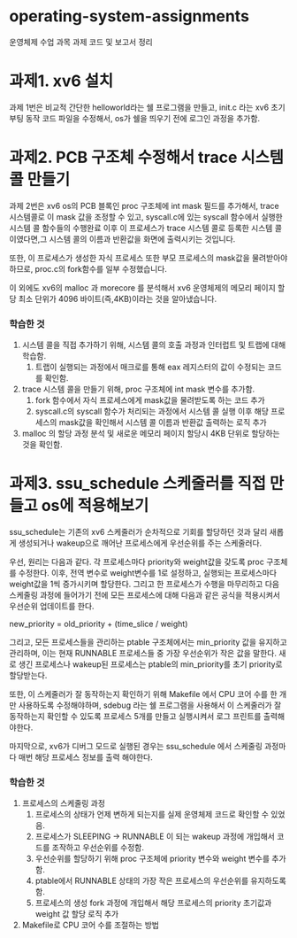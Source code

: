 # operating-system-assignments
운영체제 수업 과목 과제 코드 및 보고서 정리

# 과제1. xv6 설치

과제 1번은 비교적 간단한 helloworld라는 쉘 프로그램을 만들고,
init.c 라는 xv6 초기 부팅 동작 코드 파일을 수정해서, os가 쉘을 띄우기 전에 로그인 과정을 추가함.

# 과제2. PCB 구조체 수정해서 trace 시스템 콜 만들기

과제 2번은 xv6 os의 PCB 블록인 proc 구조체에 int mask 필드를 추가해서, trace 시스템콜로 
이 mask 값을 조정할 수 있고, syscall.c에 있는 syscall 함수에서 실행한 시스템 콜 함수들의 수행완료 이후
이 프로세스가 trace 시스템 콜로 등록한 시스템 콜이였다면,그 시스템 콜의 이름과 반환값을 화면에 출력시키는 것입니다.

또한, 이 프로세스가 생성한 자식 프로세스 또한 부모 프로세스의 mask값을 물려받아야 하므로, proc.c의 fork함수를 
일부 수정했습니다.

이 외에도 xv6의 malloc 과 morecore 를 분석해서 xv6 운영체제의 메모리 페이지 할당 최소 단위가 
4096 바이트(즉,4KB)이라는 것을 알아냈습니다.

### 학습한 것
1. 시스템 콜을 직접 추가하기 위해, 시스템 콜의 호출 과정과 인터럽트 및 트랩에 대해 학습함.
   1. 트랩이 실행되는 과정에서 매크로를 통해 eax 레지스터의 값이 수정되는 코드를 확인함.
2. trace 시스템 콜을 만들기 위해, proc 구조체에 int mask 변수를 추가함.
   1. fork 함수에서 자식 프로세스에게 mask값을 물려받도록 하는 코드 추가
   2. syscall.c의 syscall 함수가 처리되는 과정에서 시스템 콜 실행 이후 해당 프로세스의 mask값을 확인해서 시스템 콜 이름과 반환값 출력하는 로직 추가
3. malloc 의 할당 과정 분석 및 새로운 메모리 페이지 할당시 4KB 단위로 할당하는 것을 확인함.

# 과제3. ssu_schedule 스케줄러를 직접 만들고 os에 적용해보기

ssu_schedule는 기존의 xv6 스케줄러가 순차적으로 기회를 할당하던 것과 달리 새롭게 생성되거나 wakeup으로 깨어난 프로세스에게
우선순위를 주는 스케줄러다. 

우선, 원리는 다음과 같다. 각 프로세스마다 priority와 weight값을 갖도록 proc 구조체를 수정한다.
이후, 전역 변수로 weight변수를 1로 설정하고, 실행되는 프로세스마다 weight값을 1씩 증가시키며 할당한다. 
그리고 한 프로세스가 수행을 마무리하고 다음 스케줄링 과정에 들어가기 전에 모든 프로세스에 대해 다음과 같은 공식을 적용시켜서 우선순위
업데이트를 한다.

new_priority = old_priority + (time_slice / weight) 

그리고, 모든 프로세스들을 관리하는 ptable 구조체에서는 min_priority 값을 유지하고 관리하며, 이는 현재 RUNNABLE 프로세스들 중
가장 우선순위가 작은 값을 말한다. 
새로 생긴 프로세스나 wakeup된 프로세스는 ptable의 min_priority를 초기 priority로 할당받는다.

또한, 이 스케줄러가 잘 동작하는지 확인하기 위해 Makefile 에서 CPU 코어 수를 한 개만 사용하도록 수정해야하며, 
sdebug 라는 쉘 프로그램을 사용해서 이 스케줄러가 잘동작하는지 확인할 수 있도록 프로세스 5개를 만들고 실행시켜서 
로그 프린트를 출력해야한다.

마지막으로, xv6가 디버그 모드로 실행된 경우는 ssu_schedule 에서 스케줄링 과정마다 매번 해당 프로세스 정보를 출력 해야한다.

### 학습한 것
1. 프로세스의 스케줄링 과정
   1. 프로세스의 상태가 언제 변하게 되는지를 실제 운영체제 코드로 확인할 수 있었음.
   2. 프로세스가 SLEEPING -> RUNNABLE 이 되는 wakeup 과정에 개입해서 코드를 조작하고 우선순위를 수정함.
   3. 우선순위를 할당하기 위해 proc 구조체에 priority 변수와 weight 변수를 추가함.
   4. ptable에서 RUNNABLE 상태의 가장 작은 프로세스의 우선순위를 유지하도록 함.
   5. 프로세스의 생성 fork 과정에 개입해서 해당 프로세스의 priority 초기값과 weight 값 할당 로직 추가
2. Makefile로 CPU 코어 수를 조절하는 방법


